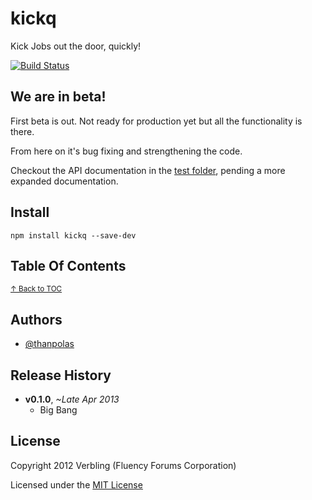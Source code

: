 # kickq

Kick Jobs out the door, quickly!

[![Build Status](https://travis-ci.org/verbling/kickq.png?branch=master)](https://travis-ci.org/verbling/kickq)

## We are in beta!

First beta is out. Not ready for production yet but all the functionality is there.

From here on it's bug fixing and strengthening the code.

Checkout the API documentation in the [test folder](test/), pending a more expanded documentation.

## Install

```shell
npm install kickq --save-dev
```

## Table Of Contents


<sup>[↑ Back to TOC](#table-of-contents)</sup>


## Authors

* [@thanpolas][thanpolas]

## Release History
- **v0.1.0**, *~Late Apr 2013*
  - Big Bang

## License
Copyright 2012 Verbling (Fluency Forums Corporation)

Licensed under the [MIT License](LICENSE-MIT)

[grunt]: http://gruntjs.com/
[Getting Started]: https://github.com/gruntjs/grunt/wiki/Getting-started
[Gruntfile]: https://github.com/gruntjs/grunt/wiki/Sample-Gruntfile "Grunt's Gruntfile.js"
[grunt-replace]: https://github.com/erickrdch/grunt-string-replace "Grunt string replace"
[grunt-S3]: https://github.com/pifantastic/grunt-s3 "grunt-s3 task"
[thanpolas]: https://github.com/thanpolas "Thanasis Polychronakis"
